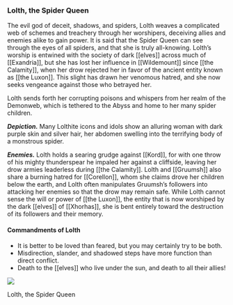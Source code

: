 ### Lolth, the Spider Queen

The evil god of deceit, shadows, and spiders, Lolth weaves a complicated web of schemes and treachery through her worshipers, deceiving allies and enemies alike to gain power. It is said that the Spider Queen can see through the eyes of all spiders, and that she is truly all-knowing. Lolth’s worship is entwined with the society of dark [[elves]] across much of [[Exandria]], but she has lost her influence in [[Wildemount]] since [[the Calamity]], when her drow rejected her in favor of the ancient entity known as [[the Luxon]]. This slight has drawn her venomous hatred, and she now seeks vengeance against those who betrayed her.

Lolth sends forth her corrupting poisons and whispers from her realm of the Demonweb, which is tethered to the Abyss and home to her many spider children.

**_Depiction._** Many Lolthite icons and idols show an alluring woman with dark purple skin and silver hair, her abdomen swelling into the terrifying body of a monstrous spider.

**_Enemies._** Lolth holds a searing grudge against [[Kord]], for with one throw of his mighty thunderspear he impaled her against a cliffside, leaving her drow armies leaderless during [[the Calamity]]. Lolth and [[Gruumsh]] also share a burning hatred for [[Corellon]], whom she claims drove her children below the earth, and Lolth often manipulates Gruumsh’s followers into attacking her enemies so that the drow may remain safe. While Lolth cannot sense the will or power of [[the Luxon]], the entity that is now worshiped by the dark [[elves]] of [[Xhorhas]], she is bent entirely toward the destruction of its followers and their memory.

#### Commandments of Lolth

-   It is better to be loved than feared, but you may certainly try to be both.
-   Misdirection, slander, and shadowed steps have more function than direct conflict.
-   Death to the [[elves]] who live under the sun, and death to all their allies!

[![](https://media.dndbeyond.com/compendium-images/egtw/yDOyqyOocErRgYJK/01-20.png)](https://media.dndbeyond.com/compendium-images/egtw/yDOyqyOocErRgYJK/01-20.png)

Lolth, the Spider Queen